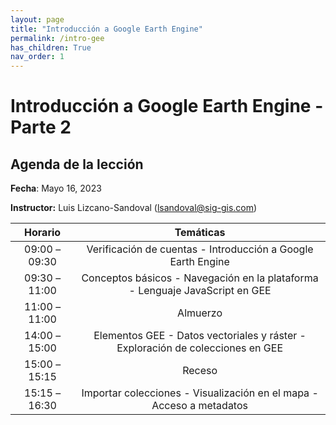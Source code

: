 ```yaml
---
layout: page
title: "Introducción a Google Earth Engine"
permalink: /intro-gee
has_children: True
nav_order: 1
---
```


# Introducción a Google Earth Engine - Parte 2

## Agenda de la lección

**Fecha**: Mayo 16, 2023

**Instructor:** Luis Lizcano-Sandoval ([lsandoval@sig-gis.com](lsandoval@sig-gis.com))

|    Horario    |                                                                    Temáticas                                                                    |
|:-------------:|:-----------------------------------------------------------------------------------------------------------------------------------------------:|
| 09:00 – 09:30 | Verificación de cuentas - Introducción a Google Earth Engine                        |
| 09:30 – 11:00 | Conceptos básicos - Navegación en la plataforma - Lenguaje JavaScript en GEE        |
| 11:00 – 11:00 | Almuerzo                                                                            |
| 14:00 – 15:00 | Elementos GEE - Datos vectoriales y ráster - Exploración de colecciones en GEE      |
| 15:00 – 15:15 | Receso                                                                              |
| 15:15 – 16:30 | Importar colecciones - Visualización en el mapa - Acceso a metadatos                |
